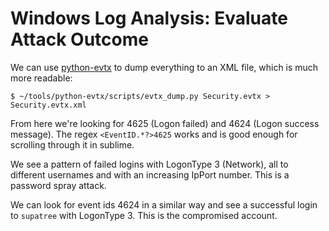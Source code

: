 # Windows Log Analysis: Evaluate Attack Outcome

We can use [python-evtx](https://github.com/williballenthin/python-evtx) to dump everything to an XML file, which is much more readable:

```
$ ~/tools/python-evtx/scripts/evtx_dump.py Security.evtx > Security.evtx.xml
```

From here we're looking for 4625 (Logon failed) and 4624 (Logon success message). The regex `<EventID.*?>4625` works and is good enough for scrolling through it in sublime.

We see a pattern of failed logins with LogonType 3 (Network), all to different usernames and with an increasing IpPort number. This is a password spray attack.

We can look for event ids 4624 in a similar way and see a successful login to `supatree` with LogonType 3. This is the compromised account.